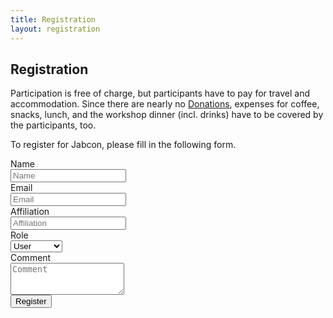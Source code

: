 ```yaml
---
title: Registration
layout: registration
---
```


## Registration


Participation is free of charge, but participants have to pay for travel and accommodation.
Since there are nearly no [Donations](https://github.com/JabRef/jabref/wiki/Donations), expenses for coffee, snacks, lunch, and the workshop dinner (incl. drinks) have to be covered by the participants, too.

To register for Jabcon, please fill in the following form.

<form action="MAILTO:zeus@infosys.tuwien.ac.at?subject=Registration%20for%20JabCon%202016" method="post" enctype="text/plain" class="form-horizontal">
  <div class="form-group">
    <label for="name" class="col-sm-2 control-label">Name</label>
    <div class="col-sm-10">
      <input type="text" class="form-control" id="Name" name="name" placeholder="Name" value="">
    </div>
  </div>
  <div class="form-group">
    <label for="inputEmail" class="col-sm-2 control-label">Email</label>
    <div class="col-sm-10">
      <input type="email" class="form-control" name="Email" id="inputEmail" placeholder="Email" value="">
    </div>
  </div>
  <div class="form-group">
    <label for="inputAffiliation" class="col-sm-2 control-label">Affiliation</label>
    <div class="col-sm-10">
      <input type="text" class="form-control" name="Affiliation" id="inputAffiliation" placeholder="Affiliation" value="">
    </div>
  </div>
  <div class="form-group">
    <label for="inputRole" class="col-sm-2 control-label">Role</label>
    <div class="col-sm-10">
      <select id="inputRole" name="Role" class="form-control">
        <option value="user">User</option>
        <option value="developer">Developer</option>
        <option value="both">Both</option>
      </select>
    </div>
  </div>
  <div class="form-group">
    <label for="comment" class="col-sm-2 control-label">Comment</label>
    <div class="col-sm-10">
      <textarea class="form-control" rows="3" name="Comment" id="comment" placeholder="Comment"></textarea>
    </div>
  </div>  
  <div class="form-group">
    <div class="col-sm-offset-2 col-sm-10">
      <button type="submit" class="btn btn-default">Register</button>
    </div>
  </div>
</form>
